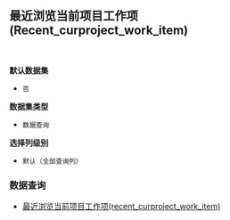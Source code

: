## 最近浏览当前项目工作项(Recent_curproject_work_item) <!-- {docsify-ignore-all} -->



<br>
<p class="panel-title"><b>默认数据集</b></p>

* `否`

<p class="panel-title"><b>数据集类型</b></p>

* `数据查询`

<p class="panel-title"><b>选择列级别</b></p>

* `默认（全部查询列）`




### 数据查询
  * [最近浏览当前项目工作项(recent_curproject_work_item)](module/Base/Recent/query/Recent_curproject_work_item)
